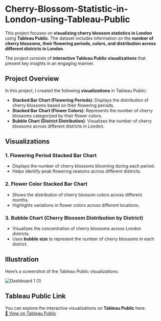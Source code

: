 # Cherry-Blossom-Statistic-in-London-using-Tableau-Public

This project focuses on **visualizing cherry blossom statistics in London** using **Tableau Public**. The dataset includes information on the **number of cherry blossoms, their flowering periods, colors, and distribution across different districts in London**.

The project consists of **interactive Tableau Public visualizations** that present key insights in an engaging manner.

## Project Overview

In this project, I created the following **visualizations** in Tableau Public:

- **Stacked Bar Chart (Flowering Periods)**: Displays the distribution of cherry blossoms based on their flowering periods.
- **Stacked Bar Chart (Flower Colors)**: Represents the number of cherry blossoms categorized by their flower colors.
- **Bubble Chart (District Distribution)**: Visualizes the number of cherry blossoms across different districts in London.

## Visualizations

### 1. **Flowering Period Stacked Bar Chart**
- Displays the number of cherry blossoms blooming during each period.
- Helps identify peak flowering seasons across different districts.

### 2. **Flower Color Stacked Bar Chart**
- Shows the distribution of cherry blossom colors across different months.
- Highlights variations in flower colors across different locations.

### 3. **Bubble Chart (Cherry Blossom Distribution by District)**
- Visualizes the concentration of cherry blossoms across London districts.
- Uses **bubble size** to represent the number of cherry blossoms in each district.

## Illustration

Here’s a screenshot of the Tableau Public visualizations:

![Dashboard 1 (1)](https://github.com/user-attachments/assets/c5a61dc6-584f-4753-b04c-c3f1aeb6d702)


## Tableau Public Link

You can explore the interactive visualizations on **Tableau Public** here:  
[🔗 View on Tableau Public](https://public.tableau.com/views/CherryBlossomStatistic/Dashboard1?:language=en-US&:sid=&:redirect=auth&:display_count=n&:origin=viz_share_link)
